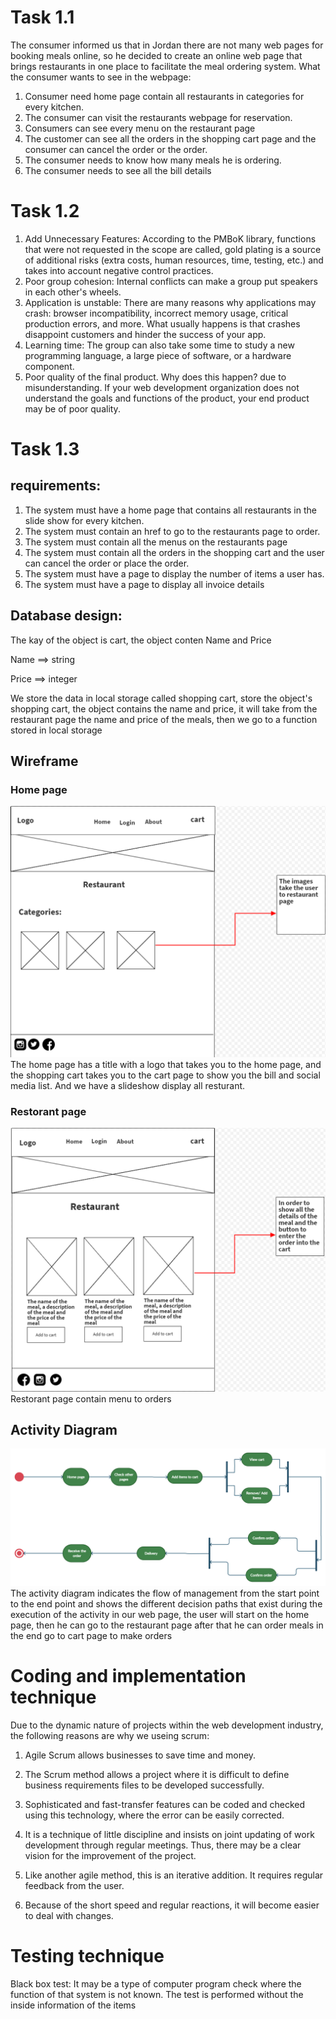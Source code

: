 # Task 1.1
The consumer informed us that in Jordan there are not many web pages for booking meals online, so he decided to create an online web page that brings restaurants in one place to facilitate the meal ordering system.
What the consumer wants to see in the webpage:
1. Consumer need home page contain all restaurants in categories 
for every kitchen.
2. The consumer can visit the restaurants webpage for reservation.
3. Consumers can see every menu on the restaurant page
4. The customer can see all the orders in the shopping cart page and the consumer can cancel the order or the order.
5. The consumer needs to know how many meals he is ordering.
6. The consumer needs to see all the bill details

# Task 1.2
1. Add Unnecessary Features: According to the PMBoK library, functions that were not requested in the scope are called, gold plating is a source of additional risks (extra costs, human resources, time, testing, etc.) and takes into account negative control practices.
2. Poor group cohesion: Internal conflicts can make a group put speakers in each other's wheels.
3. Application is unstable: There are many reasons why applications may crash: browser incompatibility, incorrect memory usage, critical production errors, and more. What usually happens is that crashes disappoint customers and hinder the success of your app.
4. Learning time: The group can also take some time to study a new programming language, a large piece of software, or a hardware component.
5. Poor quality of the final product. Why does this happen? due to misunderstanding. If your web development organization does not understand the goals and functions of the product, your end product may be of poor quality.

# Task 1.3
## requirements:
1. The system must have a home page that contains all restaurants in the slide show for every kitchen.
2. The system must contain an href to go to the restaurants page to order.
3. The system must contain all the menus on the restaurants page
4. The system must contain all the orders in the shopping cart and the user can cancel the order or place the order.
5. The system must have a page to display the number of items a user has.
6. The system must have a page to display all invoice details

## Database design:
The kay of the object is cart, the
object conten Name and Price

Name ==> string

Price ==> integer 

We store the data in local storage called shopping cart, store the object's shopping cart, the object contains the name and price, it will take from the restaurant page the name and price of the meals, then we go to a function stored in local storage
## Wireframe
### Home page
![Wireframe](Wierframe-for-home-page-now.PNG)
The home page has a title with a logo that takes you to the home page, and the shopping cart takes you to the cart page to show you the bill and social media list. And we have a slideshow display all resturant.
### Restorant page
![Wireframe](Wierframe-for-restorant-page-new.PNG)
Restorant page contain menu to orders
## Activity Diagram
![Activity-Diagram](Activity-Diagram.png)
The activity diagram indicates the flow of management from the start point to the end point and shows the different decision paths that exist during the execution of the activity in our web page, the user will start on the home page, then he can go to the restaurant page after that he can order meals in the end go to cart page to make orders
# Coding and implementation technique
Due to the dynamic nature of projects within the web development industry, the following reasons are why we useing scrum:

1. Agile Scrum allows businesses to save time and money.
2. The Scrum method allows a project where it is difficult to define business requirements files to be developed successfully.
3. Sophisticated and fast-transfer features can be coded and checked using this technology, where the error can be easily corrected.

4. It is a technique of little discipline and insists on joint updating of work development through regular meetings. Thus, there may be a clear vision for the improvement of the project.
5. Like another agile method, this is an iterative addition. It requires regular feedback from the user.
6. Because of the short speed and regular reactions, it will become easier to deal with changes.
# Testing technique
Black box test: It may be a type of computer program check where the function of that system is not known. The test is performed without the inside information of the items
